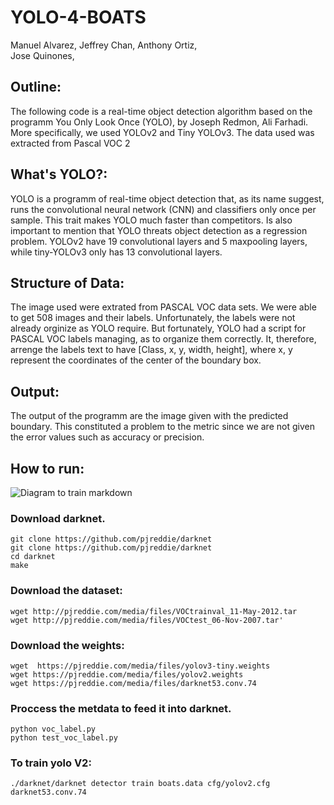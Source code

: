 # YOLO-4-BOATS

Manuel Alvarez,
Jeffrey Chan,
Anthony Ortiz,		
Jose Quinones,

## Outline:
The following code is a real-time object detection algorithm based on the programm You Only Look Once (YOLO), by Joseph Redmon, Ali Farhadi. More specifically, we used YOLOv2 and Tiny YOLOv3. The data used was extracted from Pascal VOC 2

## What's YOLO?:
YOLO is a programm of real-time object detection that, as its name suggest, runs the convolutional neural network (CNN) and classifiers only once per sample. This trait makes YOLO much faster than competitors. Is also important to mention that YOLO threats object detection as a regression problem. YOLOv2 have 19 convolutional layers and 5 maxpooling layers, while tiny-YOLOv3 only has 13 convolutional layers.

## Structure of Data:
The image used were extrated from PASCAL VOC data sets. We were able to get 508 images and their labels. Unfortunately, the labels were not already orginize as YOLO require. But fortunately, YOLO had a script for PASCAL VOC labels managing, as to organize them correctly. It, therefore, arrenge the labels text to have [Class, x, y, width, height], where x, y represent the coordinates of the center of the boundary box.

## Output:
The output of the programm are the image given with the predicted boundary. This constituted a problem to the metric since we are not given the error values such as accuracy or precision.

## How to run:

![Diagram to train markdown](https://drive.google.com/uc?id=1hI5UkgwMV6Nw-SB1E4dnfAy8Hj5kcqNI)

### Download darknet.
```{bash}
git clone https://github.com/pjreddie/darknet
git clone https://github.com/pjreddie/darknet
cd darknet
make
```

### Download the dataset:

```{bash}
wget http://pjreddie.com/media/files/VOCtrainval_11-May-2012.tar
wget http://pjreddie.com/media/files/VOCtest_06-Nov-2007.tar'
```

### 	Download the weights:

```{bash}
wget  https://pjreddie.com/media/files/yolov3-tiny.weights
wget https://pjreddie.com/media/files/yolov2.weights
wget https://pjreddie.com/media/files/darknet53.conv.74
```

### Proccess the metdata to feed it into darknet.

```{bash}
python voc_label.py
python test_voc_label.py
```

### To train yolo V2:

```{bash}
./darknet/darknet detector train boats.data cfg/yolov2.cfg darknet53.conv.74
```
